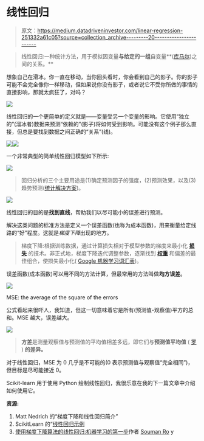 # 线性回归

> 原文：<https://medium.datadriveninvestor.com/linear-regression-251332a61c05?source=collection_archive---------20----------------------->

> 线性回归:一种统计方法，用于模拟因变量**与给定的一组**自变量**([库马尔](https://www.geeksforgeeks.org/linear-regression-python-implementation/))之间的关系。**

想象自己在滑冰。你一直在移动，当你回头看时，你会看到自己的影子。你的影子可能不会完全像你一样移动，但如果说你没有影子，或者说它不受你所做的事情的直接影响，那就太疯狂了，对吗？

![](img/33559b6b5ddb82aba4ddb81818fee009.png)

线性回归的一个更简单的定义就是——变量受另一个变量的影响。它使用“独立的”(溜冰者)数据来预测“依赖的”(影子)将如何受到影响。可能没有这个例子那么直接，但总是要找到数据之间正确的“关系”(线)。

![](img/e4ae557f7b99f629bee287e8073604dc.png)![](img/fcac40bed55fe3176cfcfd97082ba470.png)

一个非常典型的简单线性回归模型如下所示:

![](img/01c40822428beb05d7efe0ba579be5e8.png)

> 回归分析的三个主要用途是(1)确定预测因子的强度，(2)预测效果，以及(3)趋势预测([统计解决方案](http://www.statisticssolutions.com/what-is-linear-regression/))。

![](img/467327e96c2065d4ed7fe991e7b2ca14.png)

线性回归的目的是**找到直线**，帮助我们以尽可能小的误差进行预测。

解决这类问题的标准方法是定义一个误差函数(也称为成本函数)，用来衡量给定线路的“好”程度。这就是*梯度下降*出现的地方。

> 梯度下降:根据训练数据，通过计算损失相对于模型参数的梯度来最小化 [**损失**](https://developers.google.com/machine-learning/glossary/#loss) 的技术。非正式地，梯度下降迭代调整参数，逐渐找到 [**权重**](https://developers.google.com/machine-learning/glossary/#weight) 和偏差的最佳组合，使损失最小化( [Google 机器学习词汇表](https://developers.google.com/machine-learning/glossary/#gradient_descent))。

误差函数(成本函数)可以用不同的方法计算，但最常用的方法叫做**均方误差**。

![](img/ca189070ec95f09a79b11819fa6ec64b.png)

MSE: the average of the square of the errors

公式看起来很吓人，我知道，但这一切意味着它是所有(预测值-观察值)平方的总和。MSE 越大，误差越大。

![](img/baf3a68c7a0607ba6606e25556f4f965.png)

> **方差**是测量观察值与预测值的平均值相差多远，即它们与**预测值平均值** ( [罗](https://www.bmc.com/blogs/mean-squared-error-r2-and-variance-in-regression-analysis/) ) **的差异。**

对于线性回归，MSE 为 0 几乎是不可能的(0 表示预测值与观察值“完全相同”)，但目标是尽可能接近 0。

Scikit-learn 用于使用 Python 绘制线性回归，我很乐意在我的下一篇文章中介绍如何使用它。

**资源:**

1.  Matt Nedrich 的“梯度下降和线性回归简介”
2.  ScikitLearn 的“[线性回归示例](http://scikit-learn.org/stable/auto_examples/linear_model/plot_ols.html#sphx-glr-auto-examples-linear-model-plot-ols-py)
3.  [使用梯度下降算法的线性回归:机器学习的第一步](https://medium.com/meta-design-ideas/linear-regression-by-using-gradient-descent-algorithm-your-first-step-towards-machine-learning-a9b9c0ec41b1)作者 [Souman Ro](https://medium.com/@soumanroy.gsa?source=post_header_lockup) y